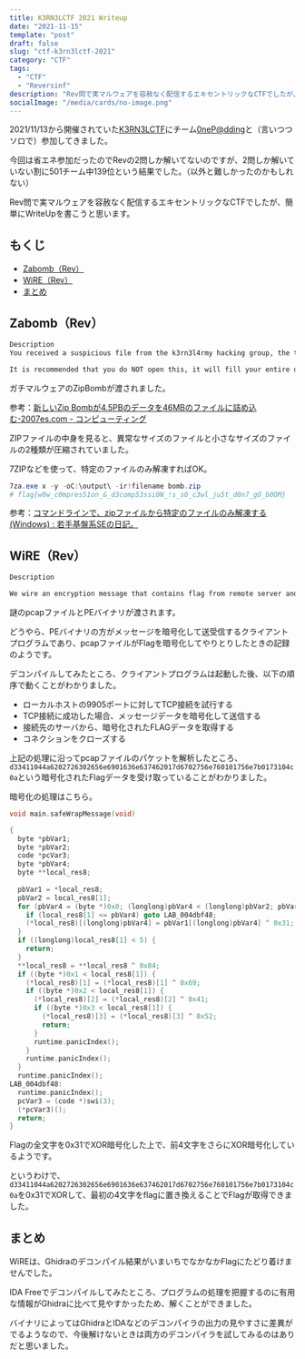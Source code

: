 ```yaml
---
title: K3RN3LCTF 2021 Writeup
date: "2021-11-15"
template: "post"
draft: false
slug: "ctf-k3rn3lctf-2021"
category: "CTF"
tags:
  - "CTF"
  - "Reversinf"
description: "Rev問で実マルウェアを容赦なく配信するエキセントリックなCTFでしたが、簡単にWriteUpを書こうと思います。"
socialImage: "/media/cards/no-image.png"
---
```


2021/11/13から開催されていた[K3RN3LCTF](https://ctftime.org/event/1438)にチーム[0neP@dding](https://ctftime.org/team/168239)と（言いつつソロで）参加してきました。

今回は省エネ参加だったのでRevの2問しか解いてないのですが、2問しか解いていない割に501チーム中139位という結果でした。（以外と難しかったのかもしれない）

Rev問で実マルウェアを容赦なく配信するエキセントリックなCTFでしたが、簡単にWriteUpを書こうと思います。

<!-- omit in toc -->
## もくじ
- [Zabomb（Rev）](#zabombrev)
- [WiRE（Rev）](#wirerev)
- [まとめ](#まとめ)

## Zabomb（Rev）

``` bash
Description
You received a suspicious file from the k3rn3l4rmy hacking group, the title says ‘Not a Zip Bomb, Please Open’, you decide NOT to open it and instead try to reverse it.

It is recommended that you do NOT open this, it will fill your entire disk.
```

ガチマルウェアのZipBombが渡されました。

参考：[新しいZip Bombが4.5PBのデータを46MBのファイルに詰め込む-2007es.com - コンピューティング](https://ja.2007es.com/new-zip-bomb-stuffs-4)

ZIPファイルの中身を見ると、異常なサイズのファイルと小さなサイズのファイルの2種類が圧縮されていました。

7ZIPなどを使って、特定のファイルのみ解凍すればOK。

``` powershell
7za.exe x -y -oC:\output\ -ir!filename bomb.zip
# flag{w0w_c0mpres51on_&_d3comp53ssi0N_!s_s0_c3wl_ju5t_d0n7_gO_b0OM}
```

参考：[コマンドラインで、zipファイルから特定のファイルのみ解凍する(Windows) : 若手基盤系SEの日記。](http://blog.livedoor.jp/ryanorano/archives/58882007.html)

## WiRE（Rev）

``` bash
Description

We wire an encryption message that contains flag from remote server and dumped it out to kernelCTF_dump.pcapng file, i'm pretty sure that client has implementation of algorithm to decrypt data and get flag, will you take up the challenge?
```

謎のpcapファイルとPEバイナリが渡されます。

どうやら、PEバイナリの方がメッセージを暗号化して送受信するクライアントプログラムであり、pcapファイルがFlagを暗号化してやりとりしたときの記録のようです。

デコンパイルしてみたところ、クライアントプログラムは起動した後、以下の順序で動くことがわかりました。

- ローカルホストの9905ポートに対してTCP接続を試行する
- TCP接続に成功した場合、メッセージデータを暗号化して送信する
- 接続先のサーバから、暗号化されたFLAGデータを取得する
- コネクションをクローズする

上記の処理に沿ってpcapファイルのパケットを解析したところ、`d33411044a6202726302656e6901636e637462017d6702756e760101756e7b0173104c0a`という暗号化されたFlagデータを受け取っていることがわかりました。

暗号化の処理はこちら。

``` c
void main.safeWrapMessage(void)

{
  byte *pbVar1;
  byte *pbVar2;
  code *pcVar3;
  byte *pbVar4;
  byte **local_res8;
  
  pbVar1 = *local_res8;
  pbVar2 = local_res8[1];
  for (pbVar4 = (byte *)0x0; (longlong)pbVar4 < (longlong)pbVar2; pbVar4 = pbVar4 + 1) {
    if (local_res8[1] <= pbVar4) goto LAB_004dbf48;
    (*local_res8)[(longlong)pbVar4] = pbVar1[(longlong)pbVar4] ^ 0x31;
  }
  if ((longlong)local_res8[1] < 5) {
    return;
  }
  **local_res8 = **local_res8 ^ 0x84;
  if ((byte *)0x1 < local_res8[1]) {
    (*local_res8)[1] = (*local_res8)[1] ^ 0x69;
    if ((byte *)0x2 < local_res8[1]) {
      (*local_res8)[2] = (*local_res8)[2] ^ 0x41;
      if ((byte *)0x3 < local_res8[1]) {
        (*local_res8)[3] = (*local_res8)[3] ^ 0x52;
        return;
      }
      runtime.panicIndex();
    }
    runtime.panicIndex();
  }
  runtime.panicIndex();
LAB_004dbf48:
  runtime.panicIndex();
  pcVar3 = (code *)swi(3);
  (*pcVar3)();
  return;
}
```

Flagの全文字を0x31でXOR暗号化した上で、前4文字をさらにXOR暗号化しているようです。

というわけで、`d33411044a6202726302656e6901636e637462017d6702756e760101756e7b0173104c0a`を0x31でXORして、最初の4文字をflagに置き換えることでFlagが取得できました。

## まとめ

WiREは、Ghidraのデコンパイル結果がいまいちでなかなかFlagにたどり着けませんでした。

IDA Freeでデコンパイルしてみたところ、プログラムの処理を把握するのに有用な情報がGhidraに比べて見やすかったため、解くことができました。

バイナリによってはGhidraとIDAなどのデコンパイラの出力の見やすさに差異がでるようなので、今後解けないときは両方のデコンパイラを試してみるのはありだと思いました。
